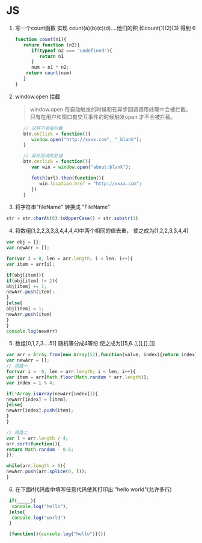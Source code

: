 # JS

1. 写一个count函数 实现 count(a)(b)(c)(d)....他们的积  如count(1)(2)(3)  得到 6 

   ```js
   function count(n1){
      return function (n2){
         if(typeof n2 === 'undefined'){
            return n1
         }
         num = n1 * n2;
       return count(num)
      }
   }
   ```

2. window.open 拦截

   > window.open 在自动触发的时候和在异步回调调用处理中会被拦截，只有在用户和窗口有交互事件的时候触发open 才不会被拦截。

   ```js
      // 这样不会被拦截
      btn.onClick = function(){
         window.open("http://xxxx.com", "_blank");
      }

      // 异步回调的处理
      btn.onclick = function(){
         var win = window.open("about:blank");

         fetch(url).then(function(){
            win.location.href = "http://xxxx.com";
         })
      }
   ```

3. 将字符串"fileName" 转换成 "FileName"

  ```js
  str = str.charAt(0).toUpperCase() + str.substr(1)
  ```

4. 将数组[1,2,2,3,3,3,4,4,4,4]中两个相同的值去重， 使之成为[1,2,2,3,3,4,4]

  ```js
  var obj = {};
  var newArr = [];

  for(var i = 0, len = arr.length; i < len; i++){
  var item = arr[i];

  if(obj[item]){
  if(obj[item] != 2){
  obj[item] += 1;
  newArr.push(item);
  }
  }else{
  obj[item] = 1;
  newArr.push(item)
  }
  }
  console.log(newArr)
  ```

5. 数组[0,1,2,3....51] 随机等分成4等份 使之成为[[5,6..],[],[],[]]

  ```js
  var arr = Array.from(new Array(52),function(value, index){return index});
  var newArr = [];
  // 思路一
  for(var i =  0, len = arr.length; i < len; i++){
  var item = arr[Math.floor(Math.random * arr.length)];
  var index = i % 4;

  if(!Array.isArray(newArr[index])){
  newArr[index] = [item];
  }else{
  newArr[index].push(item);
  }
  }

  // 思路二
  var l = arr.length / 4;
  arr.sort(function(){
  return Math.random - 0.5;
  });

  while(arr.length > 0){
  newArr.push(arr.splice(0, l));
  }
  ```
6. 在下面if代码库中填写任意代码使其打印出 "hello world"(允许多行)

  ```js
   if(_____){
    console.log("hello");
   }else{
    console.log("world")
   }

   (function(){console.log("hello")}())
  ```
